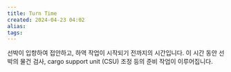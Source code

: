 ```yaml
---
title: Turn Time
created: 2024-04-23 04:02
alias:
tags:
---
```

선박이 입항하여 접안하고, 하역 작업이 시작되기 전까지의 시간입니다. 
이 시간 동안 선박의 물건 검사, 
cargo support unit (CSU) 조정 등의 준비 작업이 이루어집니다.


